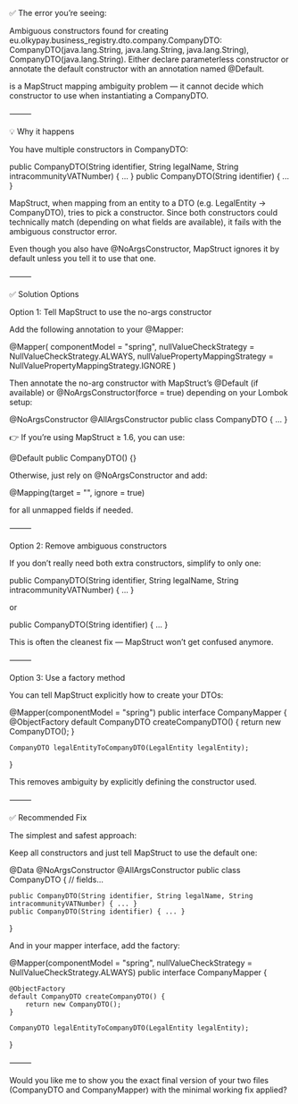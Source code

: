 ✅ The error you’re seeing:

Ambiguous constructors found for creating eu.olkypay.business_registry.dto.company.CompanyDTO:
CompanyDTO(java.lang.String, java.lang.String, java.lang.String),
CompanyDTO(java.lang.String).
Either declare parameterless constructor or annotate the default constructor with an annotation named @Default.

is a MapStruct mapping ambiguity problem — it cannot decide which constructor to use when instantiating a CompanyDTO.

⸻

💡 Why it happens

You have multiple constructors in CompanyDTO:

public CompanyDTO(String identifier, String legalName, String intracommunityVATNumber) { ... }
public CompanyDTO(String identifier) { ... }

MapStruct, when mapping from an entity to a DTO (e.g. LegalEntity → CompanyDTO), tries to pick a constructor.
Since both constructors could technically match (depending on what fields are available), it fails with the ambiguous constructor error.

Even though you also have @NoArgsConstructor, MapStruct ignores it by default unless you tell it to use that one.

⸻

✅ Solution Options

Option 1: Tell MapStruct to use the no-args constructor

Add the following annotation to your @Mapper:

@Mapper(
    componentModel = "spring",
    nullValueCheckStrategy = NullValueCheckStrategy.ALWAYS,
    nullValuePropertyMappingStrategy = NullValuePropertyMappingStrategy.IGNORE
)

Then annotate the no-arg constructor with MapStruct’s @Default (if available) or @NoArgsConstructor(force = true) depending on your Lombok setup:

@NoArgsConstructor
@AllArgsConstructor
public class CompanyDTO {
    ...
}

👉 If you’re using MapStruct ≥ 1.6, you can use:

@Default
public CompanyDTO() {}

Otherwise, just rely on @NoArgsConstructor and add:

@Mapping(target = "<field>", ignore = true)

for all unmapped fields if needed.

⸻

Option 2: Remove ambiguous constructors

If you don’t really need both extra constructors, simplify to only one:

public CompanyDTO(String identifier, String legalName, String intracommunityVATNumber) { ... }

or

public CompanyDTO(String identifier) { ... }

This is often the cleanest fix — MapStruct won’t get confused anymore.

⸻

Option 3: Use a factory method

You can tell MapStruct explicitly how to create your DTOs:

@Mapper(componentModel = "spring")
public interface CompanyMapper {
    @ObjectFactory
    default CompanyDTO createCompanyDTO() {
        return new CompanyDTO();
    }

    CompanyDTO legalEntityToCompanyDTO(LegalEntity legalEntity);
}

This removes ambiguity by explicitly defining the constructor used.

⸻

✅ Recommended Fix

The simplest and safest approach:

Keep all constructors and just tell MapStruct to use the default one:

@Data
@NoArgsConstructor
@AllArgsConstructor
public class CompanyDTO {
    // fields...

    public CompanyDTO(String identifier, String legalName, String intracommunityVATNumber) { ... }
    public CompanyDTO(String identifier) { ... }
}

And in your mapper interface, add the factory:

@Mapper(componentModel = "spring", nullValueCheckStrategy = NullValueCheckStrategy.ALWAYS)
public interface CompanyMapper {

    @ObjectFactory
    default CompanyDTO createCompanyDTO() {
        return new CompanyDTO();
    }

    CompanyDTO legalEntityToCompanyDTO(LegalEntity legalEntity);
}


⸻

Would you like me to show you the exact final version of your two files (CompanyDTO and CompanyMapper) with the minimal working fix applied?